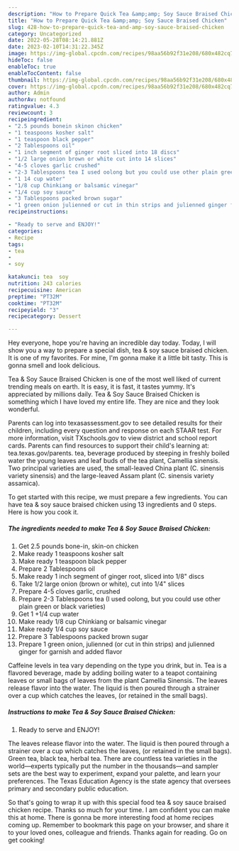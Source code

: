 ```yaml
---
description: "How to Prepare Quick Tea &amp;amp; Soy Sauce Braised Chicken"
title: "How to Prepare Quick Tea &amp;amp; Soy Sauce Braised Chicken"
slug: 428-how-to-prepare-quick-tea-and-amp-soy-sauce-braised-chicken
category: Uncategorized
date: 2022-05-28T08:14:21.881Z
date: 2023-02-10T14:31:22.345Z
image: https://img-global.cpcdn.com/recipes/98aa56b92f31e208/680x482cq70/tea-soy-sauce-braised-chicken-recipe-main-photo.jpg
hideToc: false
enableToc: true
enableTocContent: false
thumbnail: https://img-global.cpcdn.com/recipes/98aa56b92f31e208/680x482cq70/tea-soy-sauce-braised-chicken-recipe-main-photo.jpg
cover: https://img-global.cpcdn.com/recipes/98aa56b92f31e208/680x482cq70/tea-soy-sauce-braised-chicken-recipe-main-photo.jpg
author: Admin
authorAv: notfound
ratingvalue: 4.3
reviewcount: 3
recipeingredient:
- "2.5 pounds bonein skinon chicken"
- "1 teaspoons kosher salt"
- "1 teaspoon black pepper"
- "2 Tablespoons oil"
- "1 inch segment of ginger root sliced into 18 discs"
- "1/2 large onion brown or white cut into 14 slices"
- "4-5 cloves garlic crushed"
- "2-3 Tablespoons tea I used oolong but you could use other plain green or black varieties"
- "1 14 cup water"
- "1/8 cup Chinkiang or balsamic vinegar"
- "1/4 cup soy sauce"
- "3 Tablespoons packed brown sugar"
- "1 green onion julienned or cut in thin strips and julienned ginger for garnish and added flavor"
recipeinstructions:

- "Ready to serve and ENJOY!"
categories:
- Recipe
tags:
- tea
- 
- soy

katakunci: tea  soy 
nutrition: 243 calories
recipecuisine: American
preptime: "PT32M"
cooktime: "PT32M"
recipeyield: "3"
recipecategory: Dessert

---
```



Hey everyone, hope you're having an incredible day today. Today, I will show you a way to prepare a special dish, tea &amp; soy sauce braised chicken. It is one of my favorites. For mine, I'm gonna make it a little bit tasty. This is gonna smell and look delicious.

Tea &amp; Soy Sauce Braised Chicken is one of the most well liked of current trending meals on earth. It is easy, it is fast, it tastes yummy. It's appreciated by millions daily. Tea &amp; Soy Sauce Braised Chicken is something which I have loved my entire life. They are nice and they look wonderful.

Parents can log into texasassessment.gov to see detailed results for their children, including every question and response on each STAAR test. For more information, visit TXschools.gov to view district and school report cards. Parents can find resources to support their child&#39;s learning at: tea.texas.gov/parents. tea, beverage produced by steeping in freshly boiled water the young leaves and leaf buds of the tea plant, Camellia sinensis. Two principal varieties are used, the small-leaved China plant (C. sinensis variety sinensis) and the large-leaved Assam plant (C. sinensis variety assamica).


To get started with this recipe, we must prepare a few ingredients. You can have tea &amp; soy sauce braised chicken using 13 ingredients and 0 steps. Here is how you cook it.

<!--inarticleads1-->

##### The ingredients needed to make Tea &amp; Soy Sauce Braised Chicken:

1. Get 2.5 pounds bone-in, skin-on chicken
1. Make ready 1 teaspoons kosher salt
1. Make ready 1 teaspoon black pepper
1. Prepare 2 Tablespoons oil
1. Make ready 1 inch segment of ginger root, sliced into 1/8&#34; discs
1. Take 1/2 large onion (brown or white), cut into 1/4&#34; slices
1. Prepare 4-5 cloves garlic, crushed
1. Prepare 2-3 Tablespoons tea (I used oolong, but you could use other plain green or black varieties)
1. Get 1 +1/4 cup water
1. Make ready 1/8 cup Chinkiang or balsamic vinegar
1. Make ready 1/4 cup soy sauce
1. Prepare 3 Tablespoons packed brown sugar
1. Prepare 1 green onion, julienned (or cut in thin strips) and julienned ginger for garnish and added flavor


Caffeine levels in tea vary depending on the type you drink, but in. Tea is a flavored beverage, made by adding boiling water to a teapot containing leaves or small bags of leaves from the plant Camellia Sinensis. The leaves release flavor into the water. The liquid is then poured through a strainer over a cup which catches the leaves, (or retained in the small bags). 

<!--inarticleads2-->

##### Instructions to make Tea &amp; Soy Sauce Braised Chicken:


1. Ready to serve and ENJOY!

The leaves release flavor into the water. The liquid is then poured through a strainer over a cup which catches the leaves, (or retained in the small bags). Green tea, black tea, herbal tea. There are countless tea varieties in the world—experts typically put the number in the thousands—and sampler sets are the best way to experiment, expand your palette, and learn your preferences. The Texas Education Agency is the state agency that oversees primary and secondary public education. 

So that's going to wrap it up with this special food tea &amp; soy sauce braised chicken recipe. Thanks so much for your time. I am confident you can make this at home. There is gonna be more interesting food at home recipes coming up. Remember to bookmark this page on your browser, and share it to your loved ones, colleague and friends. Thanks again for reading. Go on get cooking!
